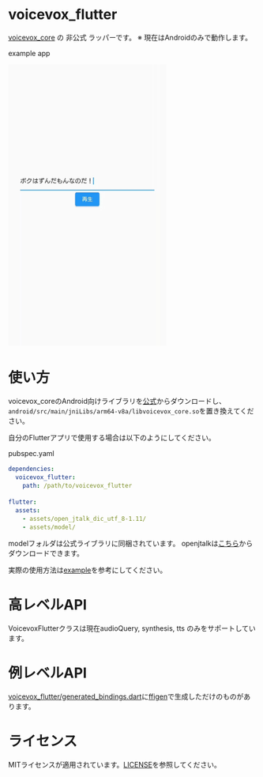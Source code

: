 # voicevox_flutter

[voicevox_core](https://github.com/VOICEVOX/voicevox_core) の 非公式 ラッパーです。
※ 現在はAndroidのみで動作します。

example app

<img src="screen_shot/sample.jpg" width="320px"/>

# 使い方

voicevox_coreのAndroid向けライブラリを[公式](https://github.com/VOICEVOX/voicevox_core/releases)からダウンロードし、`android/src/main/jniLibs/arm64-v8a/libvoicevox_core.so`を置き換えてください。

自分のFlutterアプリで使用する場合は以下のようにしてください。

pubspec.yaml
```yaml
dependencies:
  voicevox_flutter:
    path: /path/to/voicevox_flutter

flutter:
  assets:
    - assets/open_jtalk_dic_utf_8-1.11/
    - assets/model/

```

modelフォルダは公式ライブラリに同梱されています。
openjtalkは[こちら](https://open-jtalk.sourceforge.net/)からダウンロードできます。

実際の使用方法は[example](example)を参考にしてください。

# 高レベルAPI
VoicevoxFlutterクラスは現在audioQuery, synthesis, tts のみをサポートしています。

# 例レベルAPI
[voicevox_flutter/generated_bindings.dart](lib/generated_bindings.dart)に[ffigen](https://github.com/dart-lang/ffigen)で生成しただけのものがあります。


# ライセンス
MITライセンスが適用されています。[LICENSE](LICENSE)を参照してください。